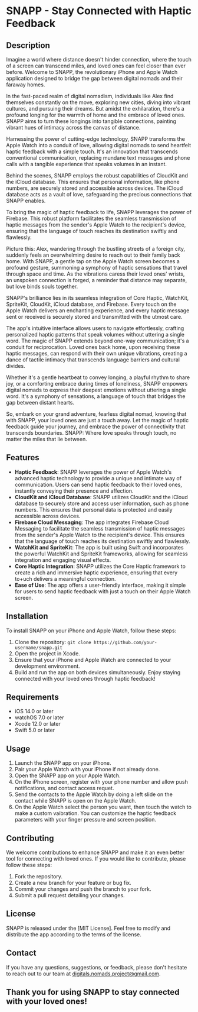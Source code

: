 # SNAPP - Stay Connected with Haptic Feedback
## Description
Imagine a world where distance doesn't hinder connection, where the touch of a screen can transcend miles, and loved ones can feel closer than ever before. Welcome to SNAPP, the revolutionary iPhone and Apple Watch application designed to bridge the gap between digital nomads and their faraway homes.

In the fast-paced realm of digital nomadism, individuals like Alex find themselves constantly on the move, exploring new cities, diving into vibrant cultures, and pursuing their dreams. But amidst the exhilaration, there's a profound longing for the warmth of home and the embrace of loved ones. SNAPP aims to turn these longings into tangible connections, painting vibrant hues of intimacy across the canvas of distance.

Harnessing the power of cutting-edge technology, SNAPP transforms the Apple Watch into a conduit of love, allowing digital nomads to send heartfelt haptic feedback with a simple touch. It's an innovation that transcends conventional communication, replacing mundane text messages and phone calls with a tangible experience that speaks volumes in an instant.

Behind the scenes, SNAPP employs the robust capabilities of CloudKit and the iCloud database. This ensures that personal information, like phone numbers, are securely stored and accessible across devices. The iCloud database acts as a vault of love, safeguarding the precious connections that SNAPP enables.

To bring the magic of haptic feedback to life, SNAPP leverages the power of Firebase. This robust platform facilitates the seamless transmission of haptic messages from the sender's Apple Watch to the recipient's device, ensuring that the language of touch reaches its destination swiftly and flawlessly.

Picture this: Alex, wandering through the bustling streets of a foreign city, suddenly feels an overwhelming desire to reach out to their family back home. With SNAPP, a gentle tap on the Apple Watch screen becomes a profound gesture, summoning a symphony of haptic sensations that travel through space and time. As the vibrations caress their loved ones' wrists, an unspoken connection is forged, a reminder that distance may separate, but love binds souls together.

SNAPP's brilliance lies in its seamless integration of Core Haptic, WatchKit, SpriteKit, CloudKit, iCloud database, and Firebase. Every touch on the Apple Watch delivers an enchanting experience, and every haptic message sent or received is securely stored and transmitted with the utmost care.

The app's intuitive interface allows users to navigate effortlessly, crafting personalized haptic patterns that speak volumes without uttering a single word. The magic of SNAPP extends beyond one-way communication; it's a conduit for reciprocation. Loved ones back home, upon receiving these haptic messages, can respond with their own unique vibrations, creating a dance of tactile intimacy that transcends language barriers and cultural divides.

Whether it's a gentle heartbeat to convey longing, a playful rhythm to share joy, or a comforting embrace during times of loneliness, SNAPP empowers digital nomads to express their deepest emotions without uttering a single word. It's a symphony of sensations, a language of touch that bridges the gap between distant hearts.

So, embark on your grand adventure, fearless digital nomad, knowing that with SNAPP, your loved ones are just a touch away. Let the magic of haptic feedback guide your journey, and embrace the power of connectivity that transcends boundaries. SNAPP: Where love speaks through touch, no matter the miles that lie between.
## Features
- **Haptic Feedback**: SNAPP leverages the power of Apple Watch's advanced haptic technology to provide a unique and intimate way of communication. Users can send haptic feedback to their loved ones, instantly conveying their presence and affection.
- **CloudKit and iCloud Database**: SNAPP utilizes CloudKit and the iCloud database to securely store and access user information, such as phone numbers. This ensures that personal data is protected and easily accessible across devices.
- **Firebase Cloud Messaging**: The app integrates Firebase Cloud Messaging to facilitate the seamless transmission of haptic messages from the sender's Apple Watch to the recipient's device. This ensures that the language of touch reaches its destination swiftly and flawlessly.
- **WatchKit and SpriteKit**: The app is built using Swift and incorporates the powerful WatchKit and SpriteKit frameworks, allowing for seamless integration and engaging visual effects.
- **Core Haptic Integration**: SNAPP utilizes the Core Haptic framework to create a rich and immersive haptic experience, ensuring that every to+uch delivers a meaningful connection.
- **Ease of Use**: The app offers a user-friendly interface, making it simple for users to send haptic feedback with just a touch on their Apple Watch screen.
## Installation
To install SNAPP on your iPhone and Apple Watch, follow these steps:
1. Clone the repository: ``` git clone https://github.com/your-username/snapp.git ```
2. Open the project in Xcode.
3. Ensure that your iPhone and Apple Watch are connected to your development environment.
4. Build and run the app on both devices simultaneously.
Enjoy staying connected with your loved ones through haptic feedback!
## Requirements
- iOS 14.0 or later
- watchOS 7.0 or later
- Xcode 12.0 or later
- Swift 5.0 or later
## Usage
1. Launch the SNAPP app on your iPhone.
2. Pair your Apple Watch with your iPhone if not already done.
3. Open the SNAPP app on your Apple Watch.
4. On the iPhone screen, register with your phone number and allow push notifications, and contact access requet.
5. Send the contacts to the Apple Watch by doing a left slide on the contact while SNAPP is open on the Apple Watch. 
6. On the Apple Watch select the person you want, then touch the watch to make a custom vaibration.
You can customize the haptic feedback parameters with your finger pressure and screen position.
## Contributing
We welcome contributions to enhance SNAPP and make it an even better tool for connecting with loved ones. If you would like to contribute, please follow these steps:
1. Fork the repository.
2. Create a new branch for your feature or bug fix.
3. Commit your changes and push the branch to your fork.
4. Submit a pull request detailing your changes.
## License
SNAPP is released under the [MIT License]. Feel free to modify and distribute the app according to the terms of the license.
## Contact
If you have any questions, suggestions, or feedback, please don't hesitate to reach out to our team at digitals.nomads.project@gmail.com.

## Thank you for using SNAPP to stay connected with your loved ones!


